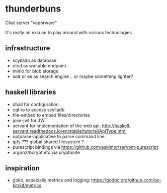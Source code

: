 # thunderbuns

Chat server "vaporware"

It's really an excuse to play around with various technologies

## infrastructure

* scylladb as database
* etcd as waitable endpoint
* minio for blob storage
* solr or es as search engine .. or maybe something lighter?

## haskell libraries

* dhall for configuration
* cql-io to access scylladb
* file-embed to embed files/directories
* jose-jwt for JWT
* servant for implementation of the web api.
  http://haskell-servant.readthedocs.io/en/stable/tutorial/ApiType.html
* optparse-applicative to parse command line
* ipfs ??? global shared filesystem ?
* purescript bindings via https://github.com/eskimor/servant-purescript
* argon2/bcrypt etc via cryptonite


## inspiration

* gokit, especially metrics and logging: 
  https://godoc.org/github.com/go-kit/kit/metrics
